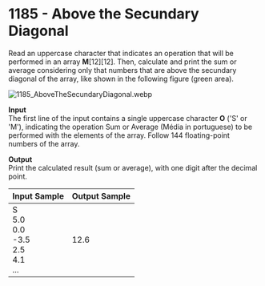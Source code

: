 # 1185 - Above the Secundary Diagonal

Read an uppercase character that indicates an operation that will be performed in an array **M**[12][12]. Then, calculate and print the sum or average considering only that numbers that are above the secundary diagonal of the array, like shown in the following figure (green area).

![1185_AboveTheSecundaryDiagonal.webp]()

**Input**<br>
The first line of the input contains a single uppercase character **O** ('S' or 'M'), indicating the operation Sum or Average (Média in portuguese) to be performed with the elements of the array. Follow 144 floating-point numbers of the array.

**Output**<br>
Print the calculated result (sum or average), with one digit after the decimal point.

| Input Sample	                                           | Output Sample |
|:---------------------------------------------------------|:--------------|
| S <br> 5.0 <br> 0.0 <br> -3.5 <br> 2.5 <br> 4.1 <br> ... | 12.6          |